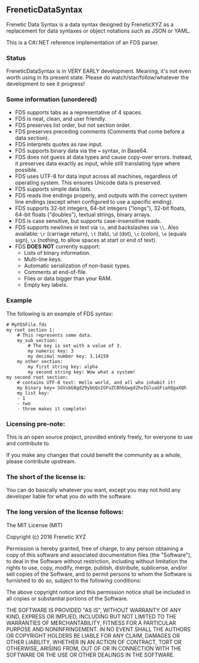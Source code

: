 FreneticDataSyntax
------------------

Frenetic Data Syntax is a data syntax designed by FreneticXYZ as a replacement for data syntaxes or object notations such as JSON or YAML.

This is a C#/.NET reference implementation of an FDS parser.

### Status

FreneticDataSyntax is in VERY EARLY development. Meaning, it's not even worth using in its present state. Please do watch/star/follow/whatever the development to see it progress!

### Some information (unordered)

- FDS supports tabs as a representative of 4 spaces.
- FDS is neat, clean, and user friendly.
- FDS preserves list order, but not section order.
- FDS preserves preceding comments (Comments that come before a data section).
- FDS interprets quotes as raw input.
- FDS supports binary data via the `=` syntax, in Base64.
- FDS does not guess at data types and cause copy-over errors. Instead, it preserves data exactly as input, while still translating type where possible.
- FDS uses UTF-8 for data input across all machines, regardless of operating system. This ensures Unicode data is preserved.
- FDS supports simple data lists.
- FDS reads line endings properly, and outputs with the correct system line endings (except when configured to use a specific ending).
- FDS supports 32-bit integers, 64-bit integers ("longs"), 32-bit floats, 64-bit floats ("doubles"), textual strings, binary arrays.
- FDS is case sensitive, but supports case-insensitive reads.
- FDS supports newlines in text via `\n`, and backslashes via `\\`. Also available: `\r` (carriage return), `\t` (tab), `\d` (dot), `\c` (colon), `\e` (equals sign), `\x` (nothing, to allow spaces at start or end of text).
- FDS **DOES NOT** currently support:
	- Lists of binary information.
	- Multi-line keys.
	- Automatic serialization of non-basic types.
	- Comments at end-of-file.
	- Files or data bigger than your RAM.
	- Empty key labels.

### Example

The following is an example of FDS syntax:

```FDS
# MyFDSFile.fds
my root section 1:
	# This represents some data.
	my_sub_section:
	    # The key is set with a value of 3.
		my numeric key: 3
		my decimal number key: 3.14159
	my other section:
		my first string key: alpha
		my second string key: Wow what a system!
my second root section:
	# contains UTF-8 text: Hello world, and all who inhabit it!
	my binary key= SGVsbG8gd29ybGQsIGFuZCBhbGwgd2hvIGluaGFiaXQgaXQh
	my list key:
	- 1
	- two
	- three makes it complete!
```

### Licensing pre-note:

This is an open source project, provided entirely freely, for everyone to use and contribute to.

If you make any changes that could benefit the community as a whole, please contribute upstream.

### The short of the license is:

You can do basically whatever you want, except you may not hold any developer liable for what you do with the software.

### The long version of the license follows:

The MIT License (MIT)

Copyright (c) 2016 Frenetic XYZ

Permission is hereby granted, free of charge, to any person obtaining a copy
of this software and associated documentation files (the "Software"), to deal
in the Software without restriction, including without limitation the rights
to use, copy, modify, merge, publish, distribute, sublicense, and/or sell
copies of the Software, and to permit persons to whom the Software is
furnished to do so, subject to the following conditions:

The above copyright notice and this permission notice shall be included in all
copies or substantial portions of the Software.

THE SOFTWARE IS PROVIDED "AS IS", WITHOUT WARRANTY OF ANY KIND, EXPRESS OR
IMPLIED, INCLUDING BUT NOT LIMITED TO THE WARRANTIES OF MERCHANTABILITY,
FITNESS FOR A PARTICULAR PURPOSE AND NONINFRINGEMENT. IN NO EVENT SHALL THE
AUTHORS OR COPYRIGHT HOLDERS BE LIABLE FOR ANY CLAIM, DAMAGES OR OTHER
LIABILITY, WHETHER IN AN ACTION OF CONTRACT, TORT OR OTHERWISE, ARISING FROM,
OUT OF OR IN CONNECTION WITH THE SOFTWARE OR THE USE OR OTHER DEALINGS IN THE
SOFTWARE.

